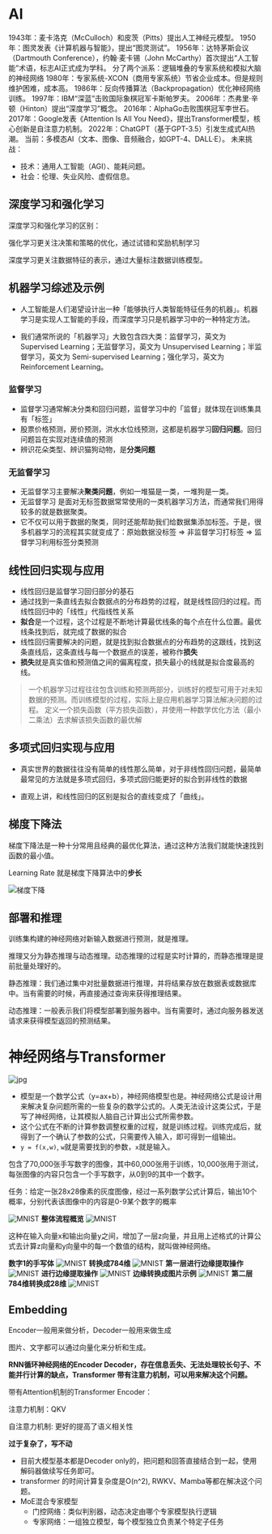# AI

1943年：麦卡洛克（McCulloch）和皮茨（Pitts）提出人工神经元模型。
1950年：图灵发表《计算机器与智能》，提出“图灵测试”。
1956年：达特茅斯会议（Dartmouth Conference），约翰·麦卡锡（John McCarthy）首次提出“人工智能”术语，标志AI正式成为学科。
分了两个派系：逻辑堆叠的专家系统和模拟大脑的神经网络
1980年：专家系统-XCON（商用专家系统）节省企业成本。但是规则维护困难，成本高。
1986年：反向传播算法（Backpropagation）优化神经网络训练。
1997年：IBM“深蓝”击败国际象棋冠军卡斯帕罗夫。
2006年：杰弗里·辛顿（Hinton）提出“深度学习”概念。
2016年：AlphaGo击败围棋冠军李世石。
2017年：Google发表《Attention Is All You Need》，提出Transformer模型，核心创新是自注意力机制。
2022年：ChatGPT（基于GPT-3.5）引发生成式AI热潮。
当前：多模态AI（文本、图像、音频融合，如GPT-4、DALL·E）。
未来挑战：
  - 技术：通用人工智能（AGI）、能耗问题。
  - 社会：伦理、失业风险、虚假信息。

## 深度学习和强化学习

深度学习和强化学习的区别：

强化学习更关注决策和策略的优化，通过试错和奖励机制学习

深度学习更关注数据特征的表示，通过大量标注数据训练模型。


## 机器学习综述及示例

- 人工智能是人们渴望设计出一种「能够执行人类智能特征任务的机器」。机器学习是实现人工智能的手段，而深度学习只是机器学习中的一种特定方法。

- 我们通常所说的「机器学习」大致包含四大类：监督学习，英文为 Supervised Learning；无监督学习，英文为 Unsupervised Learning；半监督学习，英文为 Semi-supervised Learning；强化学习，英文为 Reinforcement Learning。

### 监督学习

- 监督学习通常解决分类和回归问题，监督学习中的「监督」就体现在训练集具有「标签」
- 股票价格预测，房价预测，洪水水位线预测，这都是机器学习**回归问题**。回归问题旨在实现对连续值的预测
- 辨识花朵类型、辨识猫狗动物，是**分类问题**

### 无监督学习

- 无监督学习主要解决**聚类问题**，例如一堆猫是一类，一堆狗是一类。
- 无监督学习 是面对无标签数据常常使用的一类机器学习方法，而通常我们用得较多的就是数据聚类。
- 它不仅可以用于数据的聚类，同时还能帮助我们给数据集添加标签。于是，很多机器学习的流程其实就变成了：原始数据没标签 => 非监督学习打标签 => 监督学习利用标签分类预测

## 线性回归实现与应用

- 线性回归是监督学习回归部分的基石
- 通过找到一条直线去拟合数据点的分布趋势的过程，就是线性回归的过程。而线性回归中的「线性」代指线性关系
- **拟合**是一个过程，这个过程是不断地计算最优线条的每个点在什么位置。最优线条找到后，就完成了数据的拟合
- 线性回归需要解决的问题，就是找到拟合数据点的分布趋势的这跟线，找到这条直线后，这条直线与每一个数据点的误差，被称作**损失**
- **损失**就是真实值和预测值之间的偏离程度，损失最小的线就是拟合度最高的线。

> 一个机器学习过程往往包含训练和预测两部分，训练好的模型可用于对未知数据的预测。而训练模型的过程，实际上是应用机器学习算法解决问题的过程。
> 定义一个损失函数（平方损失函数），并使用一种数学优化方法（最小二乘法）去求解该损失函数的最优解

## 多项式回归实现与应用

- 真实世界的数据往往没有简单的线性那么简单，对于非线性回归问题，最简单最常见的方法就是多项式回归，多项式回归能更好的拟合到非线性的数据

- 直观上讲，和线性回归的区别是拟合的直线变成了「曲线」。

## 梯度下降法

梯度下降法是一种十分常用且经典的最优化算法，通过这种方法我们就能快速找到函数的最小值。

Learning Rate 就是梯度下降算法中的**步长**

![梯度下降](./梯度下降.jpg)

## 部署和推理

训练集构建的神经网络对新输入数据进行预测，就是推理。

推理又分为静态推理与动态推理。动态推理的过程是实时计算的，而静态推理是提前批量处理好的。

静态推理：我们通过集中对批量数据进行推理，并将结果存放在数据表或数据库中。当有需要的时候，再直接通过查询来获得推理结果。

动态推理：一般表示我们将模型部署到服务器中。当有需要时，通过向服务器发送请求来获得模型返回的预测结果。


# 神经网络与Transformer

![jpg](./assets/算法.jpg)


- 模型是一个数学公式（y=ax+b），神经网络模型也是。神经网络公式是设计用来解决复杂问题所需的一些复杂的数学公式的。人类无法设计这类公式，于是写了神经网络，让其模拟人脑自己计算出公式所需参数。
- 这个公式在不断的计算参数调整权重的过程，就是训练过程。训练完成后，就得到了一个确认了参数的公式，只需要传入输入，即可得到一组输出。
- `y = f(x,w)`, `w`就是需要找到的参数，`x`就是输入。

包含了70,000张手写数字的图像，其中60,000张用于训练，10,000张用于测试，每张图像的内容只包含一个手写数字，从0到9的其中一个数字。

任务：给定一张28x28像素的灰度图像，经过一系列数学公式计算后，输出10个概率，分别代表该图像中的内容是0-9某个数字的概率

![MNIST](./assets/MNIST6.png)
**整体流程概览**
![MNIST](./assets/MNIST14.png)

这种在输入向量x和输出向量y之间，增加了一层z向量，并且用上述格式的计算公式去计算z向量和y向量中的每一个数值的结构，就叫做神经网络。

**数字1的手写体**
![MNIST](./assets/MNIST4.png)
**转换成784维**
![MNIST](./assets/MNIST10.png)
**第一层进行边缘提取操作**
![MNIST](./assets/MNIST11.png)
**进行边缘提取操作**
![MNIST](./assets/MNIST12.png)
**边缘转换成图片示例**
![MNIST](./assets/MNIST13.png)
**第二层784维转换成28维**
![MNIST](./assets/MNIST15.png)

## Embedding

Encoder一般用来做分析，Decoder一般用来做生成

图片、文字都可以通过向量化来分析和生成。

**RNN循环神经网络的Encoder Decoder，存在信息丢失、无法处理较长句子、不能并行计算的缺点，Transformer 带有注意力机制，可以用来解决这个问题。**


带有Attention机制的Transformer Encoder：

注意力机制：QKV

自注意力机制: 更好的提高了语义相关性

**过于复杂了，写不动**

- 目前大模型基本都是Decoder only的，把问题和回答直接结合到一起，使用解码器做续写任务即可。
- transformer 的时间计算复杂度是O(n^2), RWKV、Mamba等都在解决这个问题。
- MoE混合专家模型
  - 门控网络：类似判别器，动态决定由哪个专家模型执行逻辑
  - 专家网络：一组独立模型，每个模型独立负责某个特定子任务

